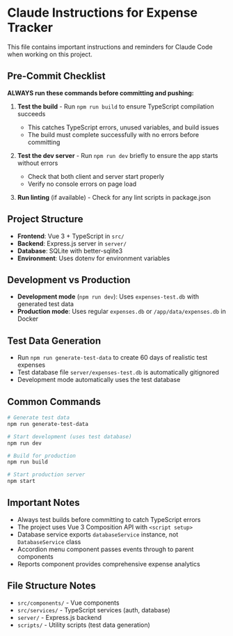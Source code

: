# Claude Instructions for Expense Tracker

This file contains important instructions and reminders for Claude Code when working on this project.

## Pre-Commit Checklist

**ALWAYS run these commands before committing and pushing:**

1. **Test the build** - Run `npm run build` to ensure TypeScript compilation succeeds
   - This catches TypeScript errors, unused variables, and build issues
   - The build must complete successfully with no errors before committing
   
2. **Test the dev server** - Run `npm run dev` briefly to ensure the app starts without errors
   - Check that both client and server start properly
   - Verify no console errors on page load

3. **Run linting** (if available) - Check for any lint scripts in package.json

## Project Structure

- **Frontend**: Vue 3 + TypeScript in `src/`
- **Backend**: Express.js server in `server/`
- **Database**: SQLite with better-sqlite3
- **Environment**: Uses dotenv for environment variables

## Development vs Production

- **Development mode** (`npm run dev`): Uses `expenses-test.db` with generated test data
- **Production mode**: Uses regular `expenses.db` or `/app/data/expenses.db` in Docker

## Test Data Generation

- Run `npm run generate-test-data` to create 60 days of realistic test expenses
- Test database file `server/expenses-test.db` is automatically gitignored
- Development mode automatically uses the test database

## Common Commands

```bash
# Generate test data
npm run generate-test-data

# Start development (uses test database)
npm run dev

# Build for production
npm run build

# Start production server
npm start
```

## Important Notes

- Always test builds before committing to catch TypeScript errors
- The project uses Vue 3 Composition API with `<script setup>`
- Database service exports `databaseService` instance, not `DatabaseService` class
- Accordion menu component passes events through to parent components
- Reports component provides comprehensive expense analytics

## File Structure Notes

- `src/components/` - Vue components
- `src/services/` - TypeScript services (auth, database)
- `server/` - Express.js backend
- `scripts/` - Utility scripts (test data generation)